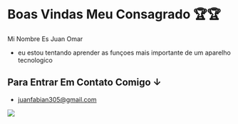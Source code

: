 # Boas Vindas Meu Consagrado 🏆🏆

Mi Nombre Es Juan Omar 

- eu estou tentando aprender as funçoes mais importante de um aparelho tecnologico

## Para Entrar Em Contato Comigo ↓

- juanfabian305@gmail.com

![](https://media.tenor.com/L-vUDtAODvoAAAAM/military-solider.gif)
